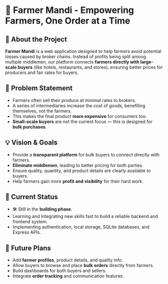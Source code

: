 

# 🌾 Farmer Mandi - Empowering Farmers, One Order at a Time

## 🚜 About the Project

**Farmer Mandi** is a web application designed to help farmers avoid potential losses caused by broker chains. Instead of profits being split among multiple middlemen, our platform connects **farmers directly with large-scale buyers** (like hotels, restaurants, and stores), ensuring better prices for producers and fair rates for buyers.

## 🎯 Problem Statement

* Farmers often sell their produce at minimal rates to brokers.
* A series of intermediaries increase the cost of goods, benefiting themselves, not the farmers.
* This makes the final product **more expensive** for consumers too.
* **Small-scale buyers** are not the current focus — this is designed for **bulk purchases**.

## 💡 Vision & Goals

* Provide a **transparent platform** for bulk buyers to connect directly with farmers.
* **Eliminate middlemen**, leading to better pricing for both parties.
* Ensure quality, quantity, and product details are clearly available to buyers.
* Help farmers gain more **profit and visibility** for their hard work.

## 🚧 Current Status

* 🛠️ Still in the **building phase**.
* Learning and integrating new skills fast to build a reliable backend and frontend system.
* Implementing authentication, local storage, SQLite databases, and Express APIs.

## 🔮 Future Plans

* Add **farmer profiles**, product details, and quality info.
* Allow buyers to browse and place **bulk orders** directly from farmers.
* Build dashboards for both buyers and sellers.
* Integrate **order tracking** and communication features.
